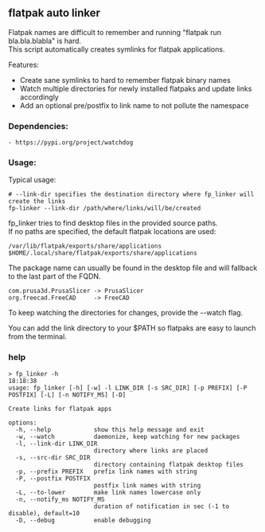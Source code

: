 ## flatpak auto linker

Flatpak names are difficult to remember and running "flatpak run bla.bla.blabla" is hard.  
This script automatically creates symlinks for flatpak applications.  

Features:  
- Create sane symlinks to hard to remember flatpak binary names  
- Watch multiple directories for newly installed flatpaks and update links accordingly  
- Add an optional pre/postfix to link name to not pollute the namespace  

### Dependencies:  
    - https://pypi.org/project/watchdog

### Usage:

Typical usage:

    # --link-dir specifies the destination directory where fp_linker will create the links
    fp-linker --link-dir /path/where/links/will/be/created

fp_linker tries to find desktop files in the provided source paths.  
If no paths are specified, the default flatpak locations are used:  

    /var/lib/flatpak/exports/share/applications
    $HOME/.local/share/flatpak/exports/share/applications

The package name can usually be found in the desktop file and will fallback to the last part of the FQDN.

    com.prusa3d.PrusaSlicer -> PrusaSlicer
    org.freecad.FreeCAD     -> FreeCAD

To keep watching the directories for changes, provide the --watch flag.  

You can add the link directory to your $PATH so flatpaks are easy to launch from the terminal.  

### help

    > fp_linker -h                                                                                                      18:18:38
    usage: fp_linker [-h] [-w] -l LINK_DIR [-s SRC_DIR] [-p PREFIX] [-P POSTFIX] [-L] [-n NOTIFY_MS] [-D]

    Create links for flatpak apps

    options:
      -h, --help            show this help message and exit
      -w, --watch           daemonize, keep watching for new packages
      -l, --link-dir LINK_DIR
                            directory where links are placed
      -s, --src-dir SRC_DIR
                            directory containing flatpak desktop files
      -p, --prefix PREFIX   prefix link names with string
      -P, --postfix POSTFIX
                            postfix link names with string
      -L, --to-lower        make link names lowercase only
      -n, --notify_ms NOTIFY_MS
                            duration of notification in sec (-1 to disable), default=10
      -D, --debug           enable debugging

